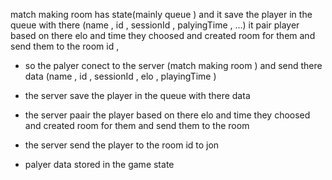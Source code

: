 match making  room has state(mainly queue ) and it save the player in the queue with there (name , id  , sessionId , palyingTime , ...) it pair player based on there elo and time they choosed and created room for them and send them to the room
id ,


- so the palyer conect to the server (match making room ) and send there data (name , id , sessionId , elo , playingTime )

- the server save the player in the queue with there data

- the server paair the player based on there elo and time they choosed and created room for them and send them to the room

- the server send the player to the room id to jon  


- palyer data stored in the game state 